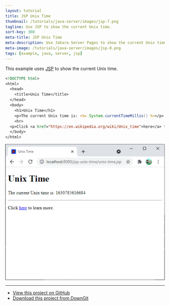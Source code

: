 ```yaml
---
layout: tutorial
title: JSP Unix Time
thumbnail: /tutorials/java-server/images/jsp-7.png
tagline: Use JSP to show the current Unix time.
sort-key: 300
meta-title: JSP Unix Time
meta-description: Use Jakara Server Pages to show the current Unix time.
meta-image: /tutorials/java-server/images/jsp-8.png
tags: [example, java, server, jsp]
---
```


This example uses [JSP](/tutorials/java-server/jsp) to show the current Unix time.

```jsp
<!DOCTYPE html>
<html>
  <head>
    <title>Unix Time</title>
  </head>
  <body>
    <h1>Unix Time</h1>
    <p>The current Unix time is: <%= System.currentTimeMillis() %></p>
    <hr>
  <p>Click <a href="https://en.wikipedia.org/wiki/Unix_time">here</a> to learn more.</p>
  </body>
</html>
```

![unix time](/tutorials/java-server/images/jsp-3.png)

---

- [View this project on GitHub](https://github.com/KevinWorkman/HappyCoding/tree/gh-pages/examples/java-server/java-server-example-projects/jsp-unix-time)
- [Download this project from DownGit](https://downgit.github.io/#/home?url=https://github.com/KevinWorkman/HappyCoding/tree/gh-pages/examples/java-server/java-server-example-projects/jsp-unix-time)